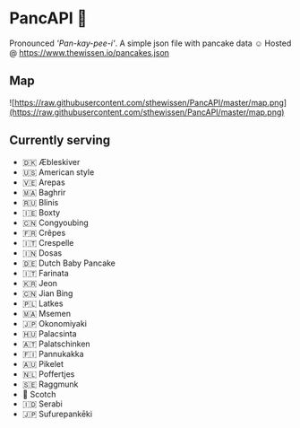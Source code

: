 # PancAPI 🥞

Pronounced _'Pan-kay-pee-i'_. A simple json file with pancake data ☺️ Hosted @ https://www.thewissen.io/pancakes.json

## Map

![https://raw.githubusercontent.com/sthewissen/PancAPI/master/map.png](https://raw.githubusercontent.com/sthewissen/PancAPI/master/map.png)

## Currently serving
- 🇩🇰 Æbleskiver
- 🇺🇸 American style
- 🇻🇪 Arepas
- 🇲🇦 Baghrir
- 🇷🇺 Blinis
- 🇮🇪 Boxty
- 🇨🇳 Congyoubing
- 🇫🇷 Crêpes
- 🇮🇹 Crespelle
- 🇮🇳 Dosas
- 🇩🇪 Dutch Baby Pancake
- 🇮🇹 Farinata
- 🇰🇷 Jeon
- 🇨🇳 Jian Bing
- 🇵🇱 Latkes
- 🇲🇦 Msemen
- 🇯🇵 Okonomiyaki
- 🇭🇺 Palacsinta
- 🇦🇹 Palatschinken
- 🇫🇮 Pannukakka
- 🇦🇺 Pikelet
- 🇳🇱 Poffertjes
- 🇸🇪 Raggmunk
- 🏴󠁧󠁢󠁳󠁣󠁴󠁿 Scotch
- 🇮🇩 Serabi
- 🇯🇵 Sufurepankēki
